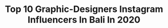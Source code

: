 ---
title: Top 10 Graphic-Designers Instagram Influencers In Bali In 2020
description: >-
  Find top graphic-designers Instagram influencers in Bali in 2020. Most popular hashtags: #graphicdesign #bali #covid19 #dirumahaja.
platform: Instagram
profiles:
  - username: "rrveld"
    fullname: >-
      Designer | SMM
    location: "Indonesia"
    followers: 2021
    engagement: 2976
    commentsToLikes: 0.082941
    id: ck8sya0n1k8hu0j78uddy7y5n
    verified: false
    hashtags: ""
  - username: "irfan.nursahid08"
    fullname: >-
      irfan nursahid
    location: "Indonesia"
    followers: 29827
    engagement: 374
    commentsToLikes: 0.003322
    id: ck9whliovyet70j789pvqd3f6
    verified: false
    hashtags: "#trip, #jogjakarta, #digitalart, #green"
  - username: "arifwhy"
    fullname: >-
      Bumbu Indomie
    location: "Indonesia"
    followers: 4935
    engagement: 413
    commentsToLikes: 0.027964
    id: ck13bdl1qux2u0i19gp4m087d
    verified: false
    hashtags: "#mascott, #parasite, #barong, #artobiantoro"
  - username: "masjacob"
    fullname: >-
      Jacob Gatot Sura
    location: "Indonesia"
    followers: 8535
    engagement: 374
    commentsToLikes: 0.054404
    id: ck5zim5rofyvy0i14im4bwgcf
    verified: false
    hashtags: "#localwisdom, #talk, #wigwamtravels, #monez"
  - username: "laparlagimakanlagi"
    fullname: >-
      Ridwan MD | Kuliner Surabaya
    location: "Indonesia"
    followers: 57426
    engagement: 456
    commentsToLikes: 0.029320
    id: ck14la58ytm4x0i1917ja6uvc
    verified: false
    hashtags: "#karantina, #esbuah, #cekersurabaya, #lebaran2020"
  - username: "mindsetpebisnis"
    fullname: >-
      📖 Inspirasi Mindset Pebisnis
    location: "Indonesia"
    followers: 64388
    engagement: 191
    commentsToLikes: 0.010915
    id: ck8tbk6lmvylo0j78b4twmigo
    verified: false
    hashtags: "#motivasipebisnis, #mimpipengusaha, #lokerkalimantan, #bisnisdarirumah"
  - username: "pesonapontianak"
    fullname: >-
      PONTIANAK
    location: "Indonesia"
    followers: 24399
    engagement: 322
    commentsToLikes: 0.021417
    id: ck5zik7wnfv6f0i14h4rhy23c
    verified: false
    hashtags: "#moana, #mynikkor, #graphicdesign, #visualeditorid"
  - username: "ekarock"
    fullname: >-
      𝕵𝖔𝖓 𝕰𝖐𝖆 𝕽𝖔𝖈𝖐 | ᴊᴏɴ ᴋʀᴇʙᴇᴋ
    location: "Indonesia"
    followers: 317833
    engagement: 269
    commentsToLikes: 0.007965
    id: ck139vov7ncml0i19wxzz88vn
    verified: false
    hashtags: "#stayhealth, #punk, #lawancovid19, #art"
  - username: "poseijon"
    fullname: >-
      John Matakena
    location: "Indonesia"
    followers: 3564
    engagement: 1819
    commentsToLikes: 0.079361
    id: ckap1m824v58v0i788zgus23x
    verified: false
    hashtags: "#throwback"
  - username: "ulynovita"
    fullname: >-
      Uly Novita Siahaan
    location: "Indonesia"
    followers: 63216
    engagement: 1014
    commentsToLikes: 0.050268
    id: ck6u7x0lho5ir0j712o3w2czy
    verified: false
    hashtags: "#colorblock, #gloomy, #makeupremover, #dream"
---